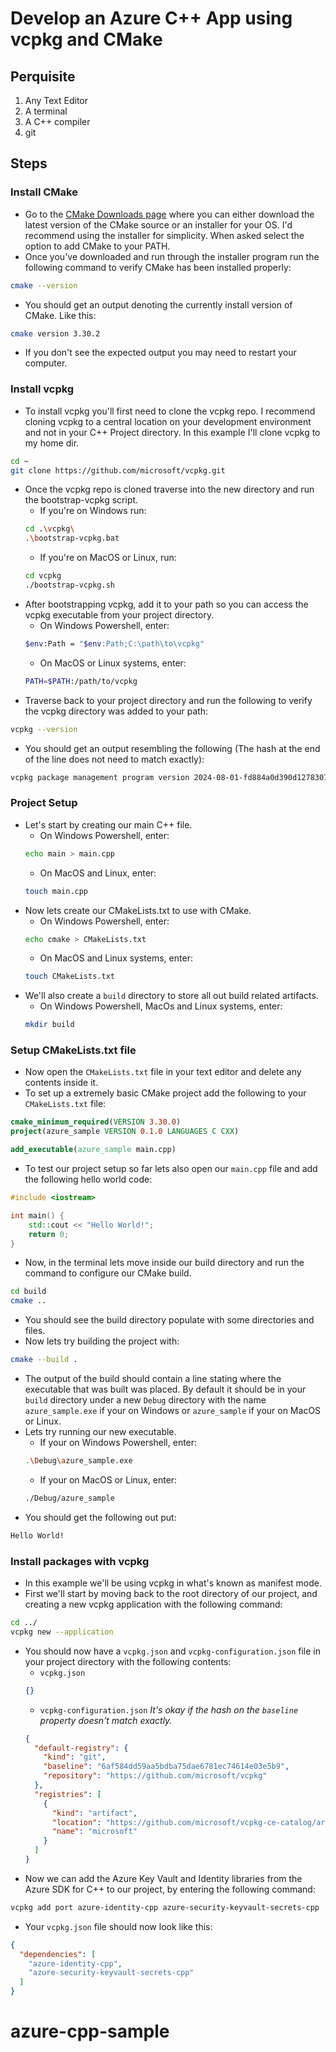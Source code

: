 # Develop an Azure C++ App using vcpkg and CMake

## Perquisite 
1. Any Text Editor 
2. A terminal
3. A C++ compiler
4. git

## Steps 
### Install CMake
- Go to the [CMake Downloads page](https://cmake.org/download/) where you can either download the latest version of the CMake source or an installer for your OS. I'd recommend using the installer for simplicity. When asked select the option to add CMake to your PATH. 
- Once you've downloaded and run through the installer program run the following command to verify CMake has been installed properly:
```bash
cmake --version
```
- You should get an output denoting the currently install version of CMake. Like this: 
```bash
cmake version 3.30.2
```
- If you don't see the expected output you may need to restart your computer. 

### Install vcpkg
- To install vcpkg you'll first need to clone the vcpkg repo. I recommend cloning vcpkg to a central location on your development environment and not in your C++ Project directory. In this example I'll clone vcpkg to my home dir. 
```bash
cd ~
git clone https://github.com/microsoft/vcpkg.git
```
- Once the vcpkg repo is cloned traverse into the new directory and run the bootstrap-vcpkg script. 
  - If you're on Windows run: 
  ```bash
  cd .\vcpkg\
  .\bootstrap-vcpkg.bat
  ```
  - If you're on MacOS or Linux, run: 
  ```bash
  cd vcpkg
  ./bootstrap-vcpkg.sh
  ```
- After bootstrapping vcpkg, add it to your path so you can access the vcpkg executable from your project directory. 
  - On Windows Powershell, enter: 
  ```bash
  $env:Path = "$env:Path;C:\path\to\vcpkg"
  ```
  - On MacOS or Linux systems, enter: 
  ```bash
  PATH=$PATH:/path/to/vcpkg
  ```
- Traverse back to your project directory and run the following to verify the vcpkg directory was added to your path: 
```bash
vcpkg --version
```
- You should get an output resembling the following (The hash at the end of the line does not need to match exactly):
```bash
vcpkg package management program version 2024-08-01-fd884a0d390d12783076341bd43d77c3a6a15658
```

### Project Setup
- Let's start by creating our main C++ file. 
  - On Windows Powershell, enter: 
  ```bash
  echo main > main.cpp
  ```
  - On MacOS and Linux, enter:
  ```bash
  touch main.cpp
  ```
- Now lets create our CMakeLists.txt to use with CMake. 
  - On Windows Powershell, enter: 
  ```bash
  echo cmake > CMakeLists.txt
  ```
  - On MacOS and Linux systems, enter: 
  ```bash
  touch CMakeLists.txt
  ```
- We'll also create a `build` directory to store all out build related artifacts.
  - On Windows Powershell, MacOs and Linux systems, enter: 
  ```bash
  mkdir build
  ```
### Setup CMakeLists.txt file
- Now open the `CMakeLists.txt` file in your text editor and delete any contents inside it.
- To set up a extremely basic CMake project add the following to your `CMakeLists.txt` file: 
```cmake
cmake_minimum_required(VERSION 3.30.0)
project(azure_sample VERSION 0.1.0 LANGUAGES C CXX)

add_executable(azure_sample main.cpp)
```
- To test our project setup so far lets also open our `main.cpp` file and add the following hello world code: 
```cpp
#include <iostream>

int main() {
    std::cout << "Hello World!";
    return 0;
}
```
- Now, in the terminal lets move inside our build directory and run the command to configure our CMake build. 
```bash
cd build
cmake ..
```
- You should see the build directory populate with some directories and files. 
- Now lets try building the project with: 
```bash
cmake --build .
```
- The output of the build should contain a line stating where the executable that was built was placed. By default it should be in your `build` directory under a new `Debug` directory with the name `azure_sample.exe` if your on Windows or `azure_sample` if your on MacOS or Linux.
- Lets try running our new executable. 
  - If your on Windows Powershell, enter: 
  ```bash
  .\Debug\azure_sample.exe
  ```
  - If your on MacOS or Linux, enter: 
  ```bash
  ./Debug/azure_sample
  ```
- You should get the following out put: 
```bash
Hello World!
```

### Install packages with vcpkg
- In this example we'll be using vcpkg in what's known as manifest mode.
- First we'll start by moving back to the root directory of our project, and creating a new vcpkg application with the following command: 
```bash
cd ../
vcpkg new --application
```
- You should now have a `vcpkg.json` and `vcpkg-configuration.json` file in your project directory with the following contents: 
  - `vcpkg.json`
  ```json
  {}
  ```
  - `vcpkg-configuration.json` *It's okay if the hash on the `baseline` property doesn't match exactly.*
  ```json
  {
    "default-registry": {
      "kind": "git",
      "baseline": "6af584dd59aa5bdba75dae6781ec74614e03e5b9",
      "repository": "https://github.com/microsoft/vcpkg"
    },
    "registries": [
      {
        "kind": "artifact",
        "location": "https://github.com/microsoft/vcpkg-ce-catalog/archive/refs/heads/main.zip",
        "name": "microsoft"
      }
    ]
  }
  ```
- Now we can add the Azure Key Vault and Identity libraries from the Azure SDK for C++ to our project, by entering the following command:
```bash
vcpkg add port azure-identity-cpp azure-security-keyvault-secrets-cpp
```
- Your `vcpkg.json` file should now look like this: 
```json
{
  "dependencies": [
    "azure-identity-cpp",
    "azure-security-keyvault-secrets-cpp"
  ]
}
```
# azure-cpp-sample
